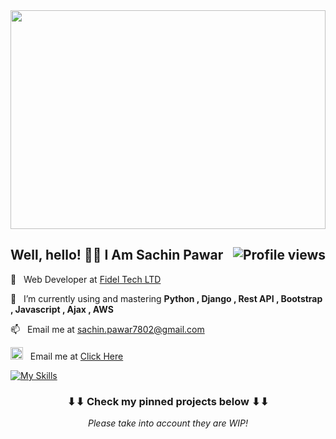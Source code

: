 <!--
**dmoyadev/dmoyadev** is a ✨ _special_ ✨ repository because its `README.md` (this file) appears on your GitHub profile.
-->

<img src="https://assets.hongkiat.com/uploads/programming-jokes/joke-developer-problems.jpg" width="100%" height="350px">

<h2>
    Well, hello! 👋🏻 I Am Sachin Pawar <img align="right" src="https://gpvc.arturio.dev/dmoyadev" alt="Profile views">
</h2>

💼&nbsp;&nbsp;&nbsp;Web Developer at <a href="https://www.fideltech.com">Fidel Tech LTD</a>&nbsp;

🌱&nbsp;&nbsp;&nbsp;I’m currently using and mastering **Python , Django , Rest API , Bootstrap , Javascript , Ajax , AWS**

📫&nbsp;&nbsp;&nbsp;Email me at sachin.pawar7802@gmail.com

<img src="https://as2.ftcdn.net/v2/jpg/03/96/56/19/1000_F_396561934_t1OwjMZHrVY211bHA5uUEAix0F1SyLci.jpg" height="20px" width="20px" > &nbsp;&nbsp;Email me at <a href="https://www.linkedin.com/in/sachin-pawar-python-django/"> Click Here </a>



[![My Skills](https://skillicons.dev/icons?i=python,django,aws,javascript,bootstrap,jquery,git,mysql,postgres,react)](https://skillicons.dev)

<h3 align="center">
    ⬇⬇ Check my pinned projects below ⬇⬇
</h3>
<p align="center">
    <i>Please take into account they are WIP!<i>
</p>
